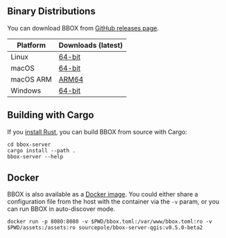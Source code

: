 ## Binary Distributions

You can download BBOX from [GitHub releases page](https://github.com/bbox-services/bbox/releases).

|  Platform |     Downloads (latest)    |
|-----------|---------------------------|
| Linux     | [64-bit][rl-linux-tar]    |
| macOS     | [64-bit][rl-macos-tar]    |
| macOS ARM | [ARM64][rl-macos-arm-tar] |
| Windows   | [64-bit][rl-win64-zip]    |

[rl-linux-tar]: https://github.com/bbox-services/bbox/releases/download/v0.5.0-beta2/bbox-server-x86_64-unknown-linux-gnu.tar.gz
[rl-macos-tar]: https://github.com/bbox-services/bbox/releases/download/v0.5.0-beta2/bbox-server-x86_64-apple-darwin.tar.gz
[rl-macos-arm-tar]: https://github.com/bbox-services/bbox/releases/download/v0.5.0-beta2/bbox-server-aarch64-apple-darwin.tar.gz
[rl-win64-zip]: https://github.com/bbox-services/bbox/releases/download/v0.5.0-beta2/bbox-server-x86_64-pc-windows-msvc.zip

## Building with Cargo

If you [install Rust](https://www.rust-lang.org/tools/install), you can build BBOX from source with Cargo:

```shell
cd bbox-server
cargo install --path .
bbox-server --help
```

## Docker

BBOX is also available as a [Docker image](https://hub.docker.com/r/sourcepole/bbox-server-qgis). You could either share a configuration file from the host with the container via the `-v` param, or you can run BBOX in auto-discover mode.

```shell
docker run -p 8080:8080 -v $PWD/bbox.toml:/var/www/bbox.toml:ro -v $PWD/assets:/assets:ro sourcepole/bbox-server-qgis:v0.5.0-beta2
```
